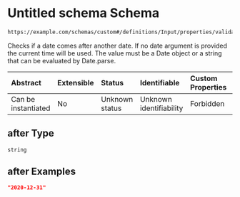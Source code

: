 # Untitled schema Schema

```txt
https://example.com/schemas/custom#/definitions/Input/properties/validations/properties/after
```

Checks if a date comes after another date. If no date argument is provided the current time will be used. The value must be a Date object or a string that can be evaluated by Date.parse.

| Abstract            | Extensible | Status         | Identifiable            | Custom Properties | Additional Properties | Access Restrictions | Defined In                                                                   |
| :------------------ | :--------- | :------------- | :---------------------- | :---------------- | :-------------------- | :------------------ | :--------------------------------------------------------------------------- |
| Can be instantiated | No         | Unknown status | Unknown identifiability | Forbidden         | Allowed               | none                | [FRW.form.schema.json\*](../out/FRW.form.schema.json "open original schema") |

## after Type

`string`

## after Examples

```json
"2020-12-31"
```
